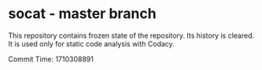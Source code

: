 # socat - master branch

This repository contains frozen state of the repository.
Its history is cleared. It is used only for static code
analysis with Codacy.

Commit Time: 1710308891